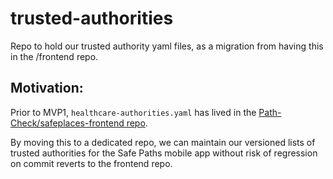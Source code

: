 # trusted-authorities
Repo to hold our trusted authority yaml files, as a migration from having this in the /frontend repo.

## Motivation:
Prior to MVP1, `healthcare-authorities.yaml` has lived in the [Path-Check/safeplaces-frontend repo](https://github.com/Path-Check/safeplaces-frontend).

By moving this to a dedicated repo, we can maintain our versioned lists of trusted authorities for the Safe Paths mobile app without risk of regression on commit reverts to the frontend repo.
